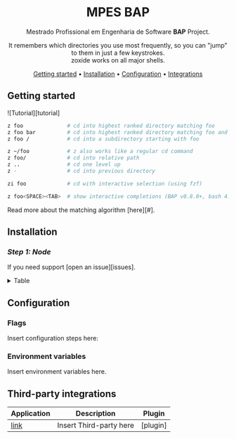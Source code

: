 <!-- markdownlint-configure-file {
  "MD013": {
    "code_blocks": false,
    "tables": false
  },
  "MD033": false,
  "MD041": false
} -->

<div align="center">

# MPES BAP

Mestrado Profissional em Engenharia de Software **BAP** Project.

It remembers which directories you use most frequently, so you can "jump" to
them in just a few keystrokes.<br />
zoxide works on all major shells.

[Getting started](#getting-started) •
[Installation](#installation) •
[Configuration](#configuration) •
[Integrations](#third-party-integrations)

</div>

## Getting started

![Tutorial][tutorial]

```sh
z foo              # cd into highest ranked directory matching foo
z foo bar          # cd into highest ranked directory matching foo and bar
z foo /            # cd into a subdirectory starting with foo

z ~/foo            # z also works like a regular cd command
z foo/             # cd into relative path
z ..               # cd one level up
z -                # cd into previous directory

zi foo             # cd with interactive selection (using fzf)

z foo<SPACE><TAB>  # show interactive completions (BAP v0.8.0+, bash 4.4+/fish/zsh only)
```

Read more about the matching algorithm [here][#].

## Installation

### *Step 1: Node*

If you need support [open an issue][issues].

<details>
<summary>Table</summary>

Table example

```sh
curl -sS https://raw.githubusercontent.com/linton | bash
```

Or, you can use a package manager:

| Distribution        | Repository              | Instructions                                                                                   |
| ------------------- | ----------------------- | ---------------------------------------------------------------------------------------------- |
| ***Any***           | **[Rainforest]**         | `Go to rainforest site`                                                                       |
| *Any*               | [Another-Site]           | `conda install -c conda-forge another site`                                                   |
| *Any*               | [Linuxbrew]             | `brew install`                                                                          |

</details>

## Configuration

### Flags

Insert configuration steps here:


### Environment variables

Insert environment variables here.


## Third-party integrations

| Application        | Description                                  | Plugin                     |
| ------------------ | -------------------------------------------- | -------------------------- |
| [link]             | Insert Third-party here                      | [plugin]                   |


[link]: https://github.com/link
[Another-Site]: https://anaconda.org/conda-forge/
[Rainforest]: https://mpesrainforest.com
